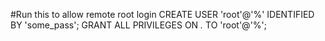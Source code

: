 
#Run this to allow remote root login
CREATE USER 'root'@'%' IDENTIFIED BY 'some_pass';
GRANT ALL PRIVILEGES ON *.* TO 'root'@'%';

